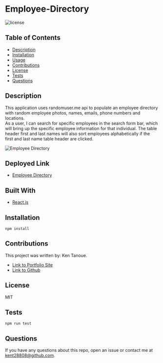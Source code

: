 # Employee-Directory

![license](https://img.shields.io/badge/license-MIT-blue.svg) 

## Table of Contents

* [Description](#description)
* [Installation](#installation)
* [Usage](#usage)
* [Contributions](#contributions)
* [License](#license)
* [Tests](#tests)
* [Questions](#questions)


## Description
This application uses randomuser.me api to populate an employee directory with random employee photos, names, emails, phone numbers and locations.  
As a user, I can search for specific employees in the search form bar, which will bring up the specific employee information for that individual.
The table header first and last names will also sort employees alphabetically if the first and last name table header are clicked.


![Employee Directory](https://github.com/kent28808/Employee-Directory/blob/main/public/Employee.gif)

## Deployed Link
* [Employee Directory](https://kent28808.github.io/Employee-Directory/)



## Built With
* [React.js](https://reactjs.org/)

## Installation

```
npm install
```

## Contributions

This project was written by: Ken Tanoue.
- [Link to Portfolio Site](https://kent28808.github.io/KT-Portfolio/)
- [Link to Github](https://github.com/kent28808/)

   
## License

MIT

## Tests

```
npm run test
```

## Questions



If you have any questions about this repo, open an issue or contact me at kent28808@github.com.
